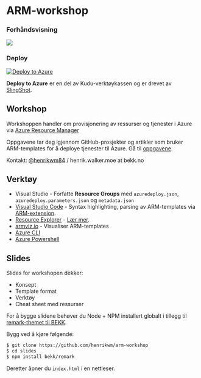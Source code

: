 # ARM-workshop

### Forhåndsvisning

<a href="http://armviz.io/#/?load=https%3A%2F%2Fraw.githubusercontent.com%2FHenrikWM%2Farm-workshop%2Fmaster%2Fazuredeploy.json" target="_blank">
  <img src="http://armviz.io/visualizebutton.png"/>
</a>

### Deploy

[![Deploy to Azure](http://azuredeploy.net/deploybutton.png)](https://azuredeploy.net/)

**Deploy to Azure** er en del av Kudu-verktøykassen og er drevet av [SlingShot]. 

## Workshop 

Workshoppen handler om provisjonering av ressurser og tjenester i Azure via [Azure Resource Manager] 

Oppgavene tar deg igjennom GitHub-prosjekter og artikler som bruker ARM-templates for å deploye tjenester til Azure. Gå til [oppgavene].

Kontakt: [@henrikwm84] / henrik.walker.moe at bekk.no

## Verktøy

* Visual Studio - Forfatte **Resource Groups** med `azuredeploy.json`, `azuredeploy.parameters.json` og `metadata.json`
* [Visual Studio Code] - Syntax highlighting, parsing av ARM-templates via [ARM-extension].
* [Resource Explorer] - [Lær mer](https://azure.microsoft.com/en-us/blog/azure-resource-explorer-a-new-tool-to-discover-the-azure-api/).
* [armviz.io] - Visualiser ARM-templates
* [Azure CLI]
* [Azure Powershell]

## Slides

Slides for workshopen dekker:

- Konsept
- Template format
- Verktøy
- Cheat sheet med ressurser

For å bygge slidene behøver du Node + NPM installert globalt i tillegg til [remark-themet til BEKK].

Bygg ved å kjøre følgende:

```sh
$ git clone https://github.com/henrikwm/arm-workshop
$ cd slides
$ npm install bekk/remark
```

Deretter åpner du `index.html` i en nettleser.

[@henrikwm84]: <http://twitter.com/henrikwm84>
[slides]: <https://github.com/henrikwm/arm-workshop/slides>
[oppgavene]: <https://github.com/henrikwm/arm-workshop/Oppgaver.md>
[Azure Resource Manager]: <https://azure.microsoft.com/en-us/documentation/articles/resource-group-overview/>
[remark-themet til BEKK]: <https://github.com/bekk/remark>
[SlingShot]: <https://github.com/projectkudu/slingshot>
[Resource Explorer]: <https://resources.azure.com/>
[armviz.io]: <http://armviz.io/>
[Azure CLI]: <https://azure.microsoft.com/en-us/documentation/articles/xplat-cli-install/>
[Azure Powershell]: <https://azure.microsoft.com/en-us/documentation/articles/powershell-install-configure/>
[Visual Studio Code]: <https://code.visualstudio.com/>
[ARM-extension]: <https://marketplace.visualstudio.com/items?itemName=msazurermtools.azurerm-vscode-tools&Wt.mc_id=DX_MVP8656>
